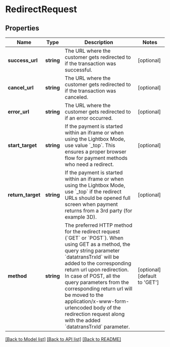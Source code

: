 # RedirectRequest

## Properties
Name | Type | Description | Notes
------------ | ------------- | ------------- | -------------
**success_url** | **string** | The URL where the customer gets redirected to if the transaction was successful. | [optional] 
**cancel_url** | **string** | The URL where the customer gets redirected to if the transaction was canceled. | [optional] 
**error_url** | **string** | The URL where the customer gets redirected to if an error occurred. | [optional] 
**start_target** | **string** | If the payment is started within an iframe or when using the Lightbox Mode, use value &#x60;_top&#x60;. This ensures a proper browser flow for payment methods who need a redirect. | [optional] 
**return_target** | **string** | If the payment is started within an iframe or when using the Lightbox Mode, use &#x60;_top&#x60; if the redirect URLs should be opened full screen when payment returns from a 3rd party (for example 3D). | [optional] 
**method** | **string** | The preferred HTTP method for the redirect request (&#x60;GET&#x60; or &#x60;POST&#x60;). When using GET as a method, the query string parameter &#x60;datatransTrxId&#x60; will be added to the corresponding return url upon redirection. In case of POST, all the query parameters from the corresponding return url will be moved to the application/x-www-form-urlencoded body of the redirection request along with the added &#x60;datatransTrxId&#x60; parameter. | [optional] [default to 'GET']

[[Back to Model list]](../../README.md#documentation-for-models) [[Back to API list]](../../README.md#documentation-for-api-endpoints) [[Back to README]](../../README.md)


